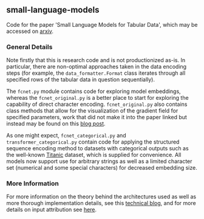 ## small-language-models

Code for the paper 'Small Language Models for Tabular Data', which may be accessed on [arxiv](https://arxiv.org/abs/2211.02941).

### General Details

Note firstly that this is research code and is not productionized as-is.  In particular, there are non-optimal approaches taken in the data encoding steps (for example, the `data_formatter.Format` class iterates through all specified rows of the tabular data in question sequentially).

The `fcnet.py` module contains code for exploring model embeddings, whereas the `fcnet_original.py` is a better place to start for exploring the capability of direct character encoding.  `fcnet_original.py` also contains class methods that allow for the visualization of the gradient field for specified parameters, work that did not make it into the paper linked but instead may be found on this [blog post](https://blbadger.github.io/gradient-landscapes.html).

As one might expect, `fcnet_categorical.py` and `transformer_categorical.py` contain code for applying the structured sequence encoding method to datasets with categorical outputs such as the well-known [Titanic](https://www.kaggle.com/c/titanic) dataset, which is supplied for convenience.  All models now support use for arbitrary strings as well as a limited character set (numerical and some special characters) for decreased embedding size.

### More Information

For more information on the theory behind the architectures used as well as more thorough implementation details, see this [technical blog](https://blbadger.github.io/neural-networks3.html), and for more details on input attribution see [here](https://blbadger.github.io/nn_interpretations.html).
